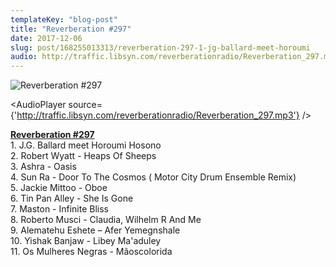 ```yaml
---
templateKey: "blog-post"
title: "Reverberation #297"
date: 2017-12-06
slug: post/168255013313/reverberation-297-1-jg-ballard-meet-horoumi
audio: http://traffic.libsyn.com/reverberationradio/Reverberation_297.mp3
---
```


![Reverberation #297](../images/50b1f1026e0415783c3cc9b3df48e85020e5fd918fa2dd870dd2948d40e2d126.jpg)

<AudioPlayer source={'http://traffic.libsyn.com/reverberationradio/Reverberation_297.mp3'} />

<p><a href="http://traffic.libsyn.com/reverberationradio/Reverberation_297.mp3"><b>Reverberation #297</b></a><b><br /></b>1. J.G. Ballard meet Horoumi Hosono<br />2. Robert Wyatt - Heaps Of Sheeps<br />3. Ashra - Oasis<br />4. Sun Ra - Door To The Cosmos ( Motor City Drum Ensemble Remix)<br />5. Jackie Mittoo - Oboe<br />6. Tin Pan Alley - She Is Gone<br />7. Maston - Infinite Bliss<br />8. Roberto Musci - Claudia, Wilhelm R And Me<br />9. Alematehu Eshete &ndash; Afer Yemegnshale<br />10. Yishak Banjaw - Libey Ma'aduley<br />11. Os Mulheres Negras - M&atilde;oscolorida</p>
